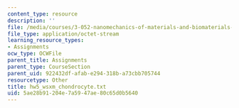 ```yaml
---
content_type: resource
description: ''
file: /media/courses/3-052-nanomechanics-of-materials-and-biomaterials-spring-2007/5ae28b91204e7a5947ae80c65d0b5640_hw5_wsxm_chondrocyte.txt
file_type: application/octet-stream
learning_resource_types:
- Assignments
ocw_type: OCWFile
parent_title: Assignments
parent_type: CourseSection
parent_uid: 922432df-afab-e294-318b-a73cbb705744
resourcetype: Other
title: hw5_wsxm_chondrocyte.txt
uid: 5ae28b91-204e-7a59-47ae-80c65d0b5640
---
```

